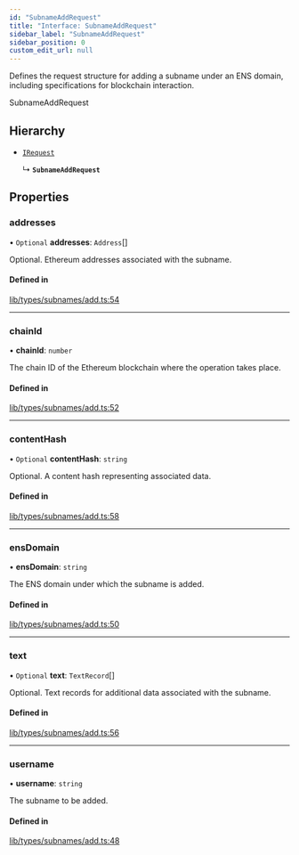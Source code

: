 ```yaml
---
id: "SubnameAddRequest"
title: "Interface: SubnameAddRequest"
sidebar_label: "SubnameAddRequest"
sidebar_position: 0
custom_edit_url: null
---
```


Defines the request structure for adding a subname under an ENS domain,
including specifications for blockchain interaction.

 SubnameAddRequest

## Hierarchy

- [`IRequest`](IRequest.md)

  ↳ **`SubnameAddRequest`**

## Properties

### addresses

• `Optional` **addresses**: `Address`[]

Optional. Ethereum addresses associated with the subname.

#### Defined in

[lib/types/subnames/add.ts:54](https://github.com/JustaName-id/JustaName-sdk/blob/4ff9084/packages/@justaname.id/sdk/src/lib/types/subnames/add.ts#L54)

___

### chainId

• **chainId**: `number`

The chain ID of the Ethereum blockchain where the operation takes place.

#### Defined in

[lib/types/subnames/add.ts:52](https://github.com/JustaName-id/JustaName-sdk/blob/4ff9084/packages/@justaname.id/sdk/src/lib/types/subnames/add.ts#L52)

___

### contentHash

• `Optional` **contentHash**: `string`

Optional. A content hash representing associated data.

#### Defined in

[lib/types/subnames/add.ts:58](https://github.com/JustaName-id/JustaName-sdk/blob/4ff9084/packages/@justaname.id/sdk/src/lib/types/subnames/add.ts#L58)

___

### ensDomain

• **ensDomain**: `string`

The ENS domain under which the subname is added.

#### Defined in

[lib/types/subnames/add.ts:50](https://github.com/JustaName-id/JustaName-sdk/blob/4ff9084/packages/@justaname.id/sdk/src/lib/types/subnames/add.ts#L50)

___

### text

• `Optional` **text**: `TextRecord`[]

Optional. Text records for additional data associated with the subname.

#### Defined in

[lib/types/subnames/add.ts:56](https://github.com/JustaName-id/JustaName-sdk/blob/4ff9084/packages/@justaname.id/sdk/src/lib/types/subnames/add.ts#L56)

___

### username

• **username**: `string`

The subname to be added.

#### Defined in

[lib/types/subnames/add.ts:48](https://github.com/JustaName-id/JustaName-sdk/blob/4ff9084/packages/@justaname.id/sdk/src/lib/types/subnames/add.ts#L48)

